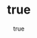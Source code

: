 ---
title:
  de: "Beispielausstellung: Moderne Kunst"
  en: "Sample Exhibition: Modern Art"
subtitle:
  de: "Eine Reise durch zeitgenössische Kreativität"
  en: "A Journey Through Contemporary Creativity"
start_page:
  heading:
    de: "Willkommen zur Ausstellung"
    en: "Welcome to the Exhibition"
  text:
    de: |
      Diese Ausstellung präsentiert herausragende Werke der modernen Kunst. Entdecken Sie die Vielfalt und Kreativität zeitgenössischer Künstler.
    en: |
      This exhibition showcases outstanding works of modern art. Discover the diversity and creativity of contemporary artists.
vita:
  enabled: true
  heading:
    de: "Künstler Vita"
    en: "Artist Bio"
  text:
    de: |
      Max Mustermann, geboren 1970 in Berlin, ist ein international anerkannter Künstler. Seine Werke wurden weltweit ausgestellt.
    en: |
      Max Mustermann, born 1970 in Berlin, is an internationally recognized artist. His works have been exhibited worldwide.
  artist_photo: "/assets/custom/artist-photo.jpg"
organisation:
  name:
    de: "Museum Beispiel"
    en: "Example Museum"
  homepage: "https://example-museum.org"
  contact:
    email: "info@example-museum.org"
    phone: "+49 30 1234567"
  social:
    twitter: "https://twitter.com/examplemuseum"
    instagram: "https://instagram.com/examplemuseum"
    facebook: "https://facebook.com/examplemuseum"
dates:
  start: "2024-09-01"
  end: "2024-12-31"
theme:
  color_primary: "#0055a5"
  color_secondary: "#ffd700"
default_language: "de"
footer:
  text:
    de: "© 2024 Museum Beispiel. Alle Rechte vorbehalten."
    en: "© 2024 Example Museum. All rights reserved."
logo: "/assets/custom/logo.png"
--- 